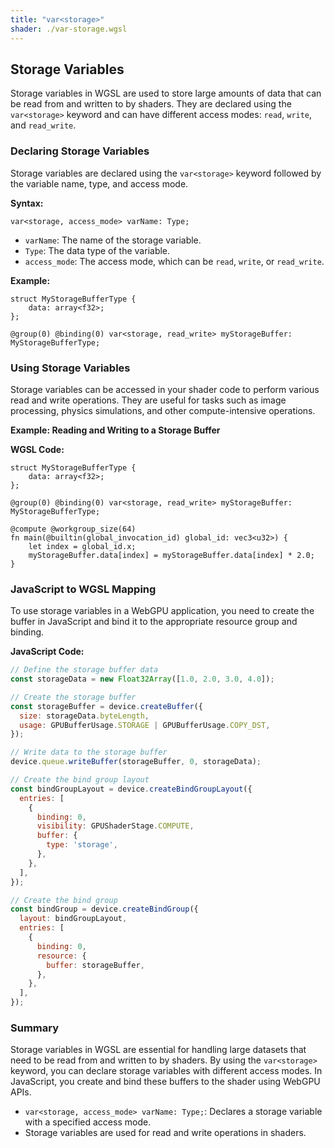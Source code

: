 ```yaml
---
title: "var<storage>"
shader: ./var-storage.wgsl
---
```


## Storage Variables

Storage variables in WGSL are used to store large amounts of data that can be read from and written to by shaders. They are declared using the `var<storage>` keyword and can have different access modes: `read`, `write`, and `read_write`.

### Declaring Storage Variables

Storage variables are declared using the `var<storage>` keyword followed by the variable name, type, and access mode.

**Syntax:**
```wgsl
var<storage, access_mode> varName: Type;
```

- `varName`: The name of the storage variable.
- `Type`: The data type of the variable.
- `access_mode`: The access mode, which can be `read`, `write`, or `read_write`.

**Example:**
```wgsl
struct MyStorageBufferType {
    data: array<f32>;
};

@group(0) @binding(0) var<storage, read_write> myStorageBuffer: MyStorageBufferType;
```

### Using Storage Variables

Storage variables can be accessed in your shader code to perform various read and write operations. They are useful for tasks such as image processing, physics simulations, and other compute-intensive operations.

**Example: Reading and Writing to a Storage Buffer**

**WGSL Code:**
```wgsl
struct MyStorageBufferType {
    data: array<f32>;
};

@group(0) @binding(0) var<storage, read_write> myStorageBuffer: MyStorageBufferType;

@compute @workgroup_size(64)
fn main(@builtin(global_invocation_id) global_id: vec3<u32>) {
    let index = global_id.x;
    myStorageBuffer.data[index] = myStorageBuffer.data[index] * 2.0;
}
```

### JavaScript to WGSL Mapping

To use storage variables in a WebGPU application, you need to create the buffer in JavaScript and bind it to the appropriate resource group and binding.

**JavaScript Code:**
```javascript
// Define the storage buffer data
const storageData = new Float32Array([1.0, 2.0, 3.0, 4.0]);

// Create the storage buffer
const storageBuffer = device.createBuffer({
  size: storageData.byteLength,
  usage: GPUBufferUsage.STORAGE | GPUBufferUsage.COPY_DST,
});

// Write data to the storage buffer
device.queue.writeBuffer(storageBuffer, 0, storageData);

// Create the bind group layout
const bindGroupLayout = device.createBindGroupLayout({
  entries: [
    {
      binding: 0,
      visibility: GPUShaderStage.COMPUTE,
      buffer: {
        type: 'storage',
      },
    },
  ],
});

// Create the bind group
const bindGroup = device.createBindGroup({
  layout: bindGroupLayout,
  entries: [
    {
      binding: 0,
      resource: {
        buffer: storageBuffer,
      },
    },
  ],
});
```

### Summary

Storage variables in WGSL are essential for handling large datasets that need to be read from and written to by shaders. By using the `var<storage>` keyword, you can declare storage variables with different access modes. In JavaScript, you create and bind these buffers to the shader using WebGPU APIs.

* `var<storage, access_mode> varName: Type;`: Declares a storage variable with a specified access mode.
* Storage variables are used for read and write operations in shaders.